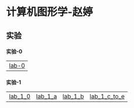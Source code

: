 <html>
<head>

</head>
<h1>计算机图形学-赵婷</h1>
<h2>实验</h2>
<h4>实验-0
  <table>
    <tr>
      <td><a href="lab-0.html">lab-0 </a></td>
    </tr>
  </table>
</h4>
<h4>实验-1 
  <table>
    <tr>
    <td>
      <a href="demol/chap1-demol.html"> lab_1_0</a>
      </td>
      <td>
        <a href="demol/chap.a.demol.html"> lab_1_a</a>
      </td>
      <td>
        <a href="demol/chap.b.demol.html"> lab_1_b</a>
      </td>
      <td>
        <a href="lab-1-.html"> lab_1_c_to_e</a>
      </td>
    </tr>
  </table>
</h4>
</html>
